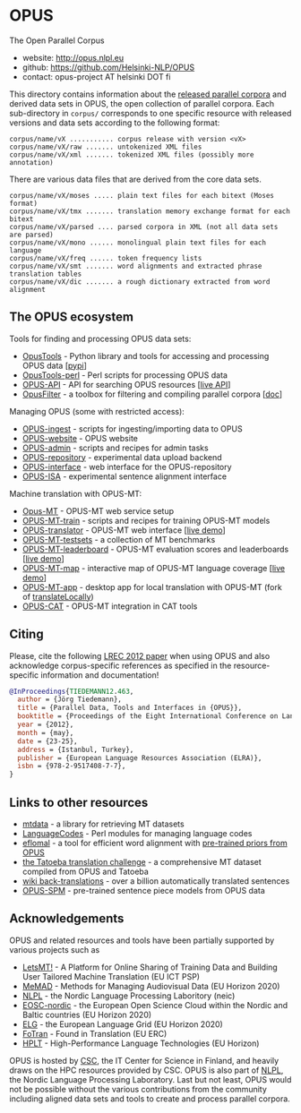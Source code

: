 # OPUS
The Open Parallel Corpus


* website: http://opus.nlpl.eu
* github: https://github.com/Helsinki-NLP/OPUS
* contact: opus-project AT helsinki DOT fi


This directory contains information about the [released parallel corpora](RELEASES.md) and derived data
sets in OPUS, the open collection of parallel corpora. Each sub-directory in `corpus/`
corresponds to one specific resource with released versions and data sets
according to the following format:


~~~
corpus/name/vX ........... corpus release with version <vX>
corpus/name/vX/raw ....... untokenized XML files
corpus/name/vX/xml ....... tokenized XML files (possibly more annotation)
~~~

There are various data files that are derived from the core data sets.

~~~
corpus/name/vX/moses ..... plain text files for each bitext (Moses format)
corpus/name/vX/tmx ....... translation memory exchange format for each bitext
corpus/name/vX/parsed .... parsed corpora in XML (not all data sets are parsed)
corpus/name/vX/mono ...... monolingual plain text files for each language
corpus/name/vX/freq ...... token frequency lists
corpus/name/vX/smt ....... word alignments and extracted phrase translation tables
corpus/name/vX/dic ....... a rough dictionary extracted from word alignment
~~~

## The OPUS ecosystem

Tools for finding and processing OPUS data sets:

* [OpusTools](https://github.com/Helsinki-NLP/OpusTools) - Python library and tools for accessing and processing OPUS data [[pypi](https://pypi.org/project/opustools/)]
* [OpusTools-perl](https://github.com/Helsinki-NLP/OpusTools-perl) - Perl scripts for processing OPUS data
* [OPUS-API](https://github.com/Helsinki-NLP/OPUS-API) - API for searching OPUS resources [[live API](https://opus.nlpl.eu/opusapi/)]
* [OpusFilter](https://github.com/Helsinki-NLP/OpusFilter) - a toolbox for filtering and compiling parallel corpora [[doc](https://helsinki-nlp.github.io/OpusFilter/)]


Managing OPUS (some with restricted access):

* [OPUS-ingest](https://github.com/Helsinki-NLP/OPUS-ingest) - scripts for ingesting/importing data to OPUS
* [OPUS-website](https://github.com/Helsinki-NLP/OPUS-website) - OPUS website
* [OPUS-admin](https://github.com/Helsinki-NLP/OPUS-admin) - scripts and recipes for admin tasks
* [OPUS-repository](https://github.com/Helsinki-NLP/OPUS-repository) - experimental data upload backend
* [OPUS-interface](https://github.com/Helsinki-NLP/OPUS-interface) - web interface for the OPUS-repository
* [OPUS-ISA](https://github.com/Helsinki-NLP/OPUS-ISA) - experimental sentence alignment interface


Machine translation with OPUS-MT:

* [Opus-MT](https://github.com/Helsinki-NLP/Opus-MT) - OPUS-MT web service setup
* [OPUS-MT-train](https://github.com/Helsinki-NLP/OPUS-MT-train) - scripts and recipes for training OPUS-MT models
* [OPUS-translator](https://github.com/Helsinki-NLP/OPUS-translator) - OPUS-MT web interface [[live demo](https://translate.ling.helsinki.fi/)]
* [OPUS-MT-testsets](https://github.com/Helsinki-NLP/OPUS-MT-testsets) - a collection of MT benchmarks
* [OPUS-MT-leaderboard](https://github.com/Helsinki-NLP/OPUS-MT-leaderboard) - OPUS-MT evaluation scores and leaderboards [[live demo](https://opus.nlpl.eu/leaderboard/)]
* [OPUS-MT-map](https://github.com/Helsinki-NLP/OPUS-MT-map) - interactive map of OPUS-MT language coverage [[live demo](https://opus.nlpl.eu/NMT-map/Tatoeba-all/src2trg/index.html)]
* [OPUS-MT-app](https://github.com/Helsinki-NLP/OPUS-MT-app) - desktop app for local translation with OPUS-MT (fork of [translateLocally](https://github.com/XapaJIaMnu/translateLocally))
* [OPUS-CAT](https://github.com/Helsinki-NLP/OPUS-CAT) - OPUS-MT integration in CAT tools




## Citing

Please, cite the following [LREC 2012 paper](https://aclanthology.org/L12-1246/) when using OPUS
and also acknowledge corpus-specific references as specified in the resource-specific information and documentation!

```bibtex
@InProceedings{TIEDEMANN12.463,
  author = {Jörg Tiedemann},
  title = {Parallel Data, Tools and Interfaces in {OPUS}},
  booktitle = {Proceedings of the Eight International Conference on Language Resources and Evaluation (LREC'12)},
  year = {2012},
  month = {may},
  date = {23-25},
  address = {Istanbul, Turkey},
  publisher = {European Language Resources Association (ELRA)},
  isbn = {978-2-9517408-7-7},
}
```


## Links to other resources

* [mtdata](https://github.com/thammegowda/mtdata) - a library for retrieving MT datasets
* [LanguageCodes](https://github.com/Helsinki-NLP/LanguageCodes) - Perl modules for managing language codes
* [eflomal](https://github.com/robertostling/eflomal) - a tool for efficient word alignment with [pre-trained priors from OPUS](https://opus.nlpl.eu/eflomal-priors.html)
* [the Tatoeba translation challenge](https://github.com/Helsinki-NLP/Tatoeba-Challenge) - a comprehensive MT dataset compiled from OPUS and Tatoeba
* [wiki back-translations](https://github.com/Helsinki-NLP/Tatoeba-Challenge/blob/master/data/Backtranslations.md) - over a billion automatically translated sentences
* [OPUS-SPM](https://github.com/Helsinki-NLP/OPUS-MT-train/blob/master/tatoeba/SentencePieceModels.md) - pre-trained sentence piece models from OPUS data



## Acknowledgements

OPUS and related resources and tools have been partially supported by various projects such as

* [LetsMT!](http://project.letsmt.eu/) - A Platform for Online Sharing
of Training Data and Building User Tailored Machine Translation (EU ICT PSP)
* [MeMAD](https://memad.eu/) - Methods for Managing Audiovisual Data (EU Horizon 2020)
* [NLPL](https://wiki.neic.no/wiki/Nordic_language_processing_laboratory) - the Nordic Language Processing Laboritory (neic)
* [EOSC-nordic](https://www.eosc-nordic.eu/) - the European Open Science Cloud within the Nordic and Baltic countries (EU Horizon 2020)
* [ELG](https://live.european-language-grid.eu/catalogue/project/2866) - the European Language Grid (EU Horizon 2020)
* [FoTran](https://www.helsinki.fi/en/researchgroups/natural-language-understanding) - Found in Translation (EU ERC)
* [HPLT](https://hplt-project.org/) - High-Performance Language Technologies (EU Horizon)

OPUS is hosted by [CSC](https://www.csc.fi), the IT Center for Science in Finland, and heavily draws on the HPC resources provided by CSC. OPUS is also part of [NLPL](http://wiki.nlpl.eu), the Nordic Language Processing Laboratory. Last but not least, OPUS would not be possible without the various contributions from the community including aligned data sets and tools to create and process parallel corpora.